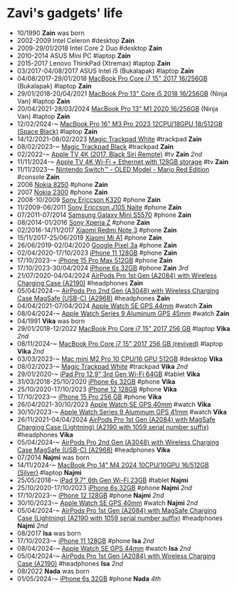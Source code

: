 Zavi's gadgets' life
==================

- 10/1990 **Zain** was born
- 2002-2009 Intel Celeron #desktop **Zain**
- 2009-29/01/2018 Intel Core 2 Duo #desktop **Zain**
- 2010-2014 ASUS Mini PC #laptop **Zain**
- 2015-2017 Lenovo ThinkPad (Xtremax) #laptop **Zain**
- 03/2017-04/08/2017 ASUS Intel i5 (Bukalapak) #laptop **Zain**
- 04/08/2017-29/01/2018 [MacBook Pro Core i7 15" 2017 16/256GB](https://everymac.com/systems/apple/macbook_pro/specs/macbook-pro-core-i7-2.8-15-mid-2017-retina-display-touch-bar-specs.html) (Bukalapak) #laptop **Zain**
- 29/01/2018-20/04/2021 [MacBook Pro 13" Core i5 2018 16/256GB](https://everymac.com/systems/apple/macbook_pro/specs/macbook-pro-core-i5-2.3-13-mid-2018-true-tone-display-touch-bar-specs.html) (Ninja Van) #laptop **Zain**
- 20/04/2021-28/03/2024 [MacBook Pro 13" M1 2020 16/256GB](https://everymac.com/systems/apple/macbook_pro/specs/macbook-pro-m1-8-core-13-2020-specs.html) (Ninja Van) #laptop **Zain**
- 12/02/2024-~ [MacBook Pro 16" M3 Pro 2023 12CPU/18GPU 18/512GB (Space Black)](https://everymac.com/systems/apple/macbook_pro/specs/macbook-pro-m3-pro-12-core-cpu-18-core-gpu-16-late-2023-specs.html) #laptop **Zain**
- 14/12/2021-08/02/2023 [Magic Trackpad White](https://www.apple.com/shop/product/MK2D3AM/A/magic-trackpad-white-multi-touch-surface) #trackpad **Zain**
- 08/02/2023-~ [Magic Trackpad Black](https://www.apple.com/shop/product/MK2D3AM/A/magic-trackpad-white-multi-touch-surface) #trackpad **Zain**
- 02/2022-~ [Apple TV 4K (2017, Black Siri Remote)](https://everymac.com/systems/apple/apple-tv/specs/apple-tv-4k-5th-generation-2017-specs.html) #tv **Zain** _2nd_
- 11/11/2024-~ [Apple TV 4K Wi-Fi + Ethernet with 128GB storage](https://everymac.com/systems/apple/apple-tv/specs/apple-tv-4k-3rd-gen-a15-2022-a2843-wifi-ethernet-thread-specs.html) #tv **Zain**
- 11/11/2023-~ [Nintendo Switch™ - OLED Model - Mario Red Edition](https://www.nintendo.com/us/store/products/nintendo-switch-oled-model-mario-red-edition-112872/) #console **Zain**
- 2006 [Nokia 8250](https://www.gsmarena.com/nokia_8250-217.php) #phone **Zain**
- 2007 [Nokia 2300](https://www.gsmarena.com/nokia_2300-513.php) #phone **Zain**
- 2008-10/2009 [Sony Ericcson K320](https://www.gsmarena.com/sony_ericsson_k320-1722.php) #phone **Zain**
- 11/2009-06/2011 [Sony Ericcson J105 Naite](https://www.gsmarena.com/sony_ericsson_j105_naite-2818.php) #phone **Zain**
- 07/2011-07/2014 [Samsung Galaxy Mini S5570](https://www.gsmarena.com/samsung_galaxy_mini_s5570-3725.php) #phone **Zain**
- 08/2014-01/2016 [Sony Xperia Z](https://www.gsmarena.com/sony_xperia_z-5204.php) #phone **Zain**
- 02/2016-14/11/2017 [Xiaomi Redmi Note 3](https://www.gsmarena.com/xiaomi_redmi_note_3-7863.php) #phone **Zain**
- 15/11/2017-25/06/2019 [Xiaomi Mi A1](https://en.wikipedia.org/wiki/Xiaomi_Mi_A1) #phone **Zain**
- 26/06/2019-02/04/2020 [Google Pixel 3a](https://www.gsmarena.com/google_pixel_3a-9408.php) #phone **Zain**
- 02/04/2020-17/10/2023 [iPhone 11 128GB](https://everymac.com/systems/apple/iphone/specs/apple-iphone-11-global-a2221-specs.html) #phone **Zain**
- 17/10/2023-~ [iPhone 15 Pro Max 512GB](https://everymac.com/systems/apple/iphone/specs/apple-iphone-15-pro-max-global-a3106-specs.html) #phone **Zain**
- 17/10/2023-30/04/2024 [iPhone 6s 32GB](https://everymac.com/systems/apple/iphone/specs/apple-iphone-6s-a1688-4.7-inch-global-sprint-verizon-specs.html) #phone **Zain** _3rd_
- 21/07/2020-04/04/2024 [AirPods Pro 1st Gen (A2084) with Wireless Charging Case (A2190)](https://support.apple.com/en-us/109525) #headphones **Zain**
- 05/04/2024-~ [AirPods Pro 2nd Gen (A3048) with Wireless Charging Case MagSafe (USB-C) (A2968)](https://support.apple.com/en-us/109525) #headphones **Zain**
- 04/04/2021-07/04/2024 [Apple Watch SE GPS 44mm](https://everymac.com/systems/apple/apple-watch/specs/apple-watch-se-gps-44mm-a2352.html) #watch **Zain**
- 08/04/2024-~ [Apple Watch Series 9 Aluminum GPS 45mm](https://everymac.com/systems/apple/apple-watch/specs/apple-watch-series-9-aluminum-gps-45mm.html) #watch **Zain**
- 04/1991 **Vika** was born
- 29/01/2018-12/2022 [MacBook Pro Core i7 15" 2017 256 GB](https://everymac.com/systems/apple/macbook_pro/specs/macbook-pro-core-i7-2.8-15-mid-2017-retina-display-touch-bar-specs.html) #laptop **Vika** _2nd_
- 08/11/2024-~ [MacBook Pro Core i7 15" 2017 256 GB (revived)](https://everymac.com/systems/apple/macbook_pro/specs/macbook-pro-core-i7-2.8-15-mid-2017-retina-display-touch-bar-specs.html) #laptop **Vika** _2nd_
- 03/03/2023-~ [Mac mini M2 Pro 10 CPU/16 GPU 512GB](https://everymac.com/systems/apple/mac_mini/specs/mac-mini-m2-pro-10-core-cpu-16-core-gpu-2023-specs.html) #desktop **Vika**
- 08/02/2023-~ [Magic Trackpad White](https://www.apple.com/shop/product/MK2D3AM/A/magic-trackpad-white-multi-touch-surface) #trackpad **Vika** _2nd_
- 29/01/2020-~ [iPad Pro 12.9" 3rd Gen Wi-Fi 64GB](https://everymac.com/systems/apple/ipad/specs/apple-ipad-pro-12-9-inch-3rd-gen-a1876-wi-fi-only-specs.html) #tablet **Vika**
- 31/03/2018-25/10/2020 [iPhone 6s 32GB](https://everymac.com/systems/apple/iphone/specs/apple-iphone-6s-a1688-4.7-inch-global-sprint-verizon-specs.html) #phone **Vika**
- 25/10/2020-17/10/2023 [iPhone 12 128GB](https://everymac.com/systems/apple/iphone/specs/apple-iphone-12-global-a2403-specs.html) #phone **Vika**
- 17/10/2023-~ [iPhone 15 Pro 256 GB](https://everymac.com/systems/apple/iphone/specs/apple-iphone-15-pro-global-a3102-specs.html) #phone **Vika**
- 26/04/2021-30/10/2023 [Apple Watch SE GPS 40mm](https://everymac.com/systems/apple/apple-watch/specs/apple-watch-se-gps-40mm-a2351.html) #watch **Vika**
- 30/10/2023-~ [Apple Watch Series 9 Aluminum GPS 41mm](https://everymac.com/systems/apple/apple-watch/specs/apple-watch-series-9-aluminum-gps-41mm.html) #watch **Vika**
- 26/11/2021-04/04/2024 [AirPods Pro 1st Gen (A2084) with MagSafe Charging Case (Lightning) (A2190 with 1059 serial number suffix)](https://support.apple.com/en-us/109525) #headphones **Vika**
- 05/04/2024-~ [AirPods Pro 2nd Gen (A3048) with Wireless Charging Case MagSafe (USB-C) (A2968)](https://support.apple.com/en-us/109525) #headphones **Vika**
- 07/2014 **Najmi** was born
- 14/11/2024-~ [MacBook Pro 14" M4 2024 10CPU/10GPU 16/512GB (Silver)](https://everymac.com/systems/apple/macbook_pro/specs/macbook-pro-m4-10-core-cpu-10-core-gpu-14-2024-specs.html) #laptop **Najmi**
- 25/05/2018-~ [iPad 9.7" 6th Gen Wi-Fi 23GB](https://everymac.com/systems/apple/ipad/specs/apple-ipad-9-7-inch-6th-gen-early-2018-a1893-wi-fi-only-specs.html) #tablet **Najmi**
- 25/10/2020-17/10/2023 [iPhone 6s 32GB](https://everymac.com/systems/apple/iphone/specs/apple-iphone-6s-a1688-4.7-inch-global-sprint-verizon-specs.html) #phone **Najmi** _2nd_
- 17/10/2023-~ [iPhone 12 128GB](https://everymac.com/systems/apple/iphone/specs/apple-iphone-12-global-a2403-specs.html) #phone **Najmi** _2nd_
- 30/10/2023-~ [Apple Watch SE GPS 40mm](https://everymac.com/systems/apple/apple-watch/specs/apple-watch-se-gps-40mm-a2351.html) #watch **Najmi** _2nd_
- 05/04/2024-~ [AirPods Pro 1st Gen (A2084) with MagSafe Charging Case (Lightning) (A2190 with 1059 serial number suffix)](https://support.apple.com/en-us/109525) #headphones **Najmi** _2nd_
- 08/2017 **Isa** was born
- 17/10/2023-~ [iPhone 11 128GB](https://everymac.com/systems/apple/iphone/specs/apple-iphone-11-global-a2221-specs.html) #phone **Isa** _2nd_
- 08/04/2024-~ [Apple Watch SE GPS 44mm](https://everymac.com/systems/apple/apple-watch/specs/apple-watch-se-gps-44mm-a2352.html) #watch **Isa** _2nd_
- 05/04/2024-~ [AirPods Pro 1st Gen (A2084) with Wireless Charging Case (A2190)](https://support.apple.com/en-us/109525) #headphones **Isa** _2nd_
- 08/2022 **Nada** was born
- 01/05/2024-~ [iPhone 6s 32GB](https://everymac.com/systems/apple/iphone/specs/apple-iphone-6s-a1688-4.7-inch-global-sprint-verizon-specs.html) #phone **Nada** _4th_
